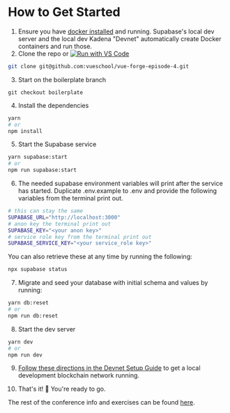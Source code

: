# How to Get Started

1. Ensure you have [docker installed](https://docs.docker.com/get-docker/) and running. Supabase's local dev server and the local dev Kadena "Devnet" automatically create Docker containers and run those.
2. Clone the repo or [![Run with VS Code](https://badgen.net/badge/Run%20with%20/VS%20Code/5B3ADF?icon=https://runme.dev/img/logo.svg)](https://runme.dev/api/runme?repository=https%3A%2F%2Fgithub.com%2Fvueschool%2Fforge-4-poc.git&fileToOpen=README.md)

```sh
git clone git@github.com:vueschool/vue-forge-episode-4.git
```

3. Start on the boilerplate branch

```
git checkout boilerplate
```

4. Install the dependencies

```sh
yarn
# or
npm install
```

5. Start the Supabase service

```sh
yarn supabase:start
# or
npm run supabase:start
```

6. The needed supabase environment variables will print after the service has started. Duplicate .env.example to .env and provide the following variables from the terminal print out.

```sh
# this can stay the same
SUPABASE_URL="http://localhost:3000"
# anon key the terminal print out
SUPABASE_KEY="<your anon key>"
# service role key from the terminal print out
SUPABASE_SERVICE_KEY="<your service_role key>"
```

You can also retrieve these at any time by running the following:

```sh
npx supabase status
```

7. Migrate and seed your database with initial schema and values by running:

```sh
yarn db:reset
# or
npm run db:reset
```

8. Start the dev server

```sh
yarn dev
# or
npm run dev
```

9. [Follow these directions in the Devnet Setup Guide](https://vueschool.notion.site/DevNet-Setup-2ee973bf5061497d998823dd5cf43e6b?pvs=4) to get a local development blockchain network running.

10. That's it! 🎉 You're ready to go.

The rest of the conference info and exercises can be found [here](https://vueschool.notion.site/Vue-js-Forge-4-2024-Exercises-e2b3c20c2fa24cdf8ba691ce41db5558).
